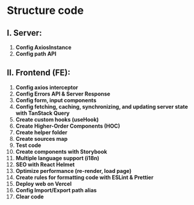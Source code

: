 # Structure code

## I. Server:

1. **Config AxiosInstance**
2. **Config path API**

## II. Frontend (FE):

1. **Config axios interceptor**
2. **Config Errors API & Server Response**
3. **Config form, input components**
4. **Config fetching, caching, synchronizing, and updating server state with TanStack Query**
5. **Create custom hooks (useHook)**
6. **Create Higher-Order Components (HOC)**
7. **Create helper folder**
8. **Create sources map**
9. **Test code**
10. **Create components with Storybook**
11. **Multiple language support (i18n)**
12. **SEO with React Helmet**
13. **Optimize performance (re-render, load page)**
14. **Create rules for formatting code with ESLint & Prettier**
15. **Deploy web on Vercel**
16. **Config Import/Export path alias**
17. **Clear code**
